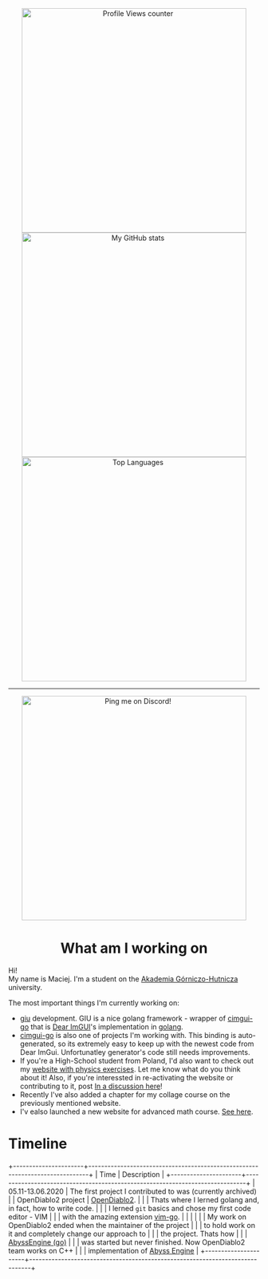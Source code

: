 <div align="center">
  <img src="https://komarev.com/ghpvc/?username=gucio321&color=blue&style=for-the-badge" alt="Profile Views counter" width=450px />
  <img src="https://github-readme-stats.vercel.app/api?username=gucio321&theme=blue-green&bg_color=90,137c15,175a71&title_color=fff&text_color=fff&count_private=true&show_icons=true&custom_title=Stats%20of%20gucio321%20aka%20M.Sz.&hide_border=true" width=450px alt="My GitHub stats"/>
  <img src="https://github-readme-stats.vercel.app/api/top-langs/?username=gucio321&theme=blue-green&bg_color=90,175a71,137c15&title_color=fff&text_color=fff&count_private=true&show_icons=true&custom_title=Top%20Languages%20of%20gucio321&hide_border=true" width=450px alt="Top Languages"/>
  <hr>
  <img src="https://dcbadge.vercel.app/api/shield/694161855765151744?theme=discord-inverted" alt="Ping me on Discord!" width=450px />
</div>
 
<h1 align="center">What am I working on</h1>

Hi! \
My name is Maciej. I'm a student on the [Akademia Górniczo-Hutnicza](https://agh.edu.pl) university.

The most important things I'm currently working on:
- [giu](https://github.com/AllenDang/giu) development.
GIU is a nice golang framework - wrapper of <a href="https://github.com/AllenDang/cimgui-go">cimgui-go</a>
that is <a href="https://github.com/ocornut/imgui">Dear ImGUI</a>'s implementation 
in <a href="https://go.dev">golang</a>.
- [cimgui-go](https://github.com/AllenDang/cimgui-go) is also one of projects I'm working with.
This binding is auto-generated, so its extremely easy to keep up with the newest code from Dear ImGui.
Unfortunatley generator's code still needs improvements.
- If you're a High-School student from Poland, I'd also want to check out my
<a href="https://gucio321.github.io/fizyka">website with physics exercises</a>.
Let me know what do you think about it! Also, if you're interessted in
re-activating the website or contributing to it, post
<a href="https://github.com/gucio321/fizyka/discussions/5">In a discussion here</a>!
- Recently I've also added a chapter for my collage course on the previously mentioned website.
- I'v ealso launched a new website for advanced math course. [See here](https://gucio321.github.io/matematyka).

# Timeline

+----------------------+------------------------------------------------------------------------------+
| Time                 | Description                                                                  |
+----------------------+------------------------------------------------------------------------------+
| 05.11-13.06.2020     | The first project I contributed to was (currently archived)                  |
| OpenDiablo2 project  | [OpenDiablo2](https://github.com/OpenDiablo2/OpenDiablo2).                   |
|                      | Thats where I lerned golang and, in fact, how to write code.                 |
|                      | I lerned `git` basics and chose my first code editor - VIM                   |
|                      | with the amazing extension [vim-go](https://github.com/fatih/vim-go).        |
|                      |                                                                              |
|                      | My work on OpenDiablo2 ended when the maintainer of the project              |
|                      | to hold work on it and completely change our approach to                     |
|                      | the project. Thats how                                                       |
|                      | [AbyssEngine (go)](https://github.com/OpenDiablo2/AbyssEngine)               |
|                      | was started but never finished. Now OpenDiablo2 team works on C++            |
|                      | implementation of [Abyss Engine](https://github.com/AbyssEngine/AbyssEngine) |
+----------------------+------------------------------------------------------------------------------+

